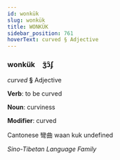 ```yaml
---
id: wonkük
slug: wonkük
title: WONKÜK
sidebar_position: 761
hoverText: curved § Adjective
---
```


### wonkük&emsp;<span kind="abugida">ʒ̃ɔ̑ʄ</span>

*curved* **§** Adjective

**Verb**: to be curved

**Noun**: curviness

**Modifier**: curved

Cantonese 彎曲 waan kuk undefined

*Sino-Tibetan Language Family*